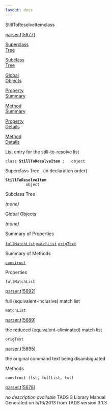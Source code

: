 ```yaml
---
layout: docs
---
```

<span class="title">StillToResolveItem</span><span class="type">class</span>

[parser.t](../file/parser.t.html)\[[5677](../source/parser.t.html#5677)\]

[Superclass  
Tree](#_SuperClassTree_)

[Subclass  
Tree](#_SubClassTree_)

[Global  
Objects](#_ObjectSummary_)

[Property  
Summary](#_PropSummary_)

[Method  
Summary](#_MethodSummary_)

[Property  
Details](#_Properties_)

[Method  
Details](#_Methods_)



List entry for the still-to-resolve list

`class `**`StillToResolveItem`**` :   object`



<span id="_SuperClassTree_"></span>



<span class="hdln">Superclass Tree</span>   (in declaration order)



**`StillToResolveItem`**  
`         object`  
<span id="_SubClassTree_"></span>



<span class="hdln">Subclass Tree</span>  



*(none)* <span id="_ObjectSummary_"></span>



<span class="hdln">Global Objects</span>  



*(none)* <span id="_PropSummary_"></span>



<span class="hdln">Summary of Properties</span>  



[`fullMatchList`](#fullMatchList) [`matchList`](#matchList) [`origText`](#origText)

<span id="_MethodSummary_"></span>



<span class="hdln">Summary of Methods</span>  



[`construct`](#construct)

<span id="_Properties_"></span>



<span class="hdln">Properties</span>  



<span id="fullMatchList"></span>

`fullMatchList`

[parser.t](../file/parser.t.html)\[[5692](../source/parser.t.html#5692)\]



full (equivalent-inclusive) match list



<span id="matchList"></span>

`matchList`

[parser.t](../file/parser.t.html)\[[5689](../source/parser.t.html#5689)\]



the reduced (equivalent-eliminated) match list



<span id="origText"></span>

`origText`

[parser.t](../file/parser.t.html)\[[5695](../source/parser.t.html#5695)\]



the original command text being disambiguated



<span id="_Methods_"></span>



<span class="hdln">Methods</span>  



<span id="construct"></span>

`construct (lst, fullList, txt)`

[parser.t](../file/parser.t.html)\[[5678](../source/parser.t.html#5678)\]



*no description available*
TADS 3 Library Manual  
Generated on 5/16/2013 from TADS version 3.1.3


